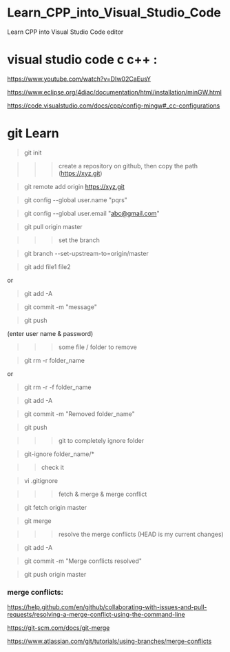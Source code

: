 # Learn_CPP_into_Visual_Studio_Code
Learn CPP into Visual Studio Code editor

# visual studio code c c++ :

https://www.youtube.com/watch?v=DIw02CaEusY

https://www.eclipse.org/4diac/documentation/html/installation/minGW.html

https://code.visualstudio.com/docs/cpp/config-mingw#_cc-configurations


# git Learn

> git init

>>> create a repository on github, then copy the path (https://xyz.git)

> git remote add  origin https://xyz.git

> git config --global user.name "pqrs" 

> git config --global user.email "abc@gmail.com"

> git pull origin master

>>> set the branch

> git branch --set-upstream-to=origin/master

>  git add file1 file2

or

> git add -A

> git commit -m "message"

> git push

(enter user name & password)

>>> some file / folder to remove

> git rm -r folder_name

or

> git rm -r -f folder_name

> git add -A

> git commit -m "Removed folder_name"

> git push

>>> git to completely ignore folder

> git-ignore folder_name/*

>> check it

> vi .gitignore

>>> fetch & merge & merge conflict

> git fetch origin master

> git merge

>>> resolve the merge conflicts (HEAD is my current changes)

> git add -A

> git commit -m "Merge conflicts resolved"

> git push origin master



### merge conflicts:

https://help.github.com/en/github/collaborating-with-issues-and-pull-requests/resolving-a-merge-conflict-using-the-command-line

https://git-scm.com/docs/git-merge

https://www.atlassian.com/git/tutorials/using-branches/merge-conflicts